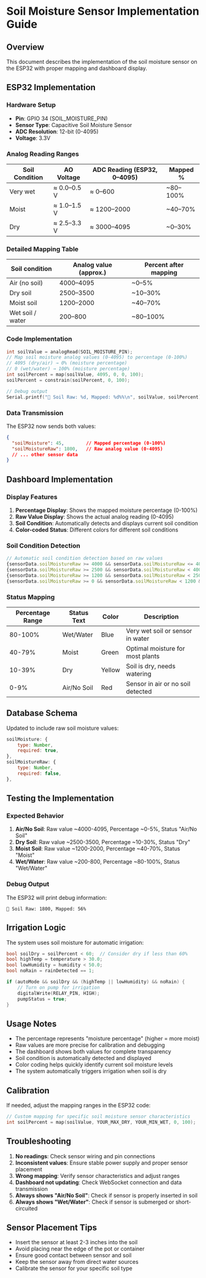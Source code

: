 # Soil Moisture Sensor Implementation Guide

## Overview
This document describes the implementation of the soil moisture sensor on the ESP32 with proper mapping and dashboard display.

## ESP32 Implementation

### Hardware Setup
- **Pin**: GPIO 34 (SOIL_MOISTURE_PIN)
- **Sensor Type**: Capacitive Soil Moisture Sensor
- **ADC Resolution**: 12-bit (0-4095)
- **Voltage**: 3.3V

### Analog Reading Ranges
| Soil Condition | AO Voltage | ADC Reading (ESP32, 0–4095) | Mapped % |
|----------------|------------|------------------------------|----------|
| Very wet       | ≈ 0.0–0.5 V | ≈ 0–600                     | ~80–100% |
| Moist          | ≈ 1.0–1.5 V | ≈ 1200–2000                 | ~40–70%  |
| Dry            | ≈ 2.5–3.3 V | ≈ 3000–4095                 | ~0–30%   |

### Detailed Mapping Table
| Soil condition   | Analog value (approx.) | Percent after mapping |
| ---------------- | ---------------------- | --------------------- |
| Air (no soil)    | 4000–4095              | ~0–5%                 |
| Dry soil         | 2500–3500              | ~10–30%               |
| Moist soil       | 1200–2000              | ~40–70%               |
| Wet soil / water | 200–800                | ~80–100%              |

### Code Implementation
```cpp
int soilValue = analogRead(SOIL_MOISTURE_PIN);
// Map soil moisture analog values (0-4095) to percentage (0-100%)
// 4095 (dry/air) → 0% (moisture percentage)
// 0 (wet/water) → 100% (moisture percentage)
int soilPercent = map(soilValue, 4095, 0, 0, 100);
soilPercent = constrain(soilPercent, 0, 100);

// Debug output
Serial.printf("🌱 Soil Raw: %d, Mapped: %d%%\n", soilValue, soilPercent);
```

### Data Transmission
The ESP32 now sends both values:
```json
{
  "soilMoisture": 45,        // Mapped percentage (0-100%)
  "soilMoistureRaw": 1800,   // Raw analog value (0-4095)
  // ... other sensor data
}
```

## Dashboard Implementation

### Display Features
1. **Percentage Display**: Shows the mapped moisture percentage (0-100%)
2. **Raw Value Display**: Shows the actual analog reading (0-4095)
3. **Soil Condition**: Automatically detects and displays current soil condition
4. **Color-coded Status**: Different colors for different soil conditions

### Soil Condition Detection
```javascript
// Automatic soil condition detection based on raw values
{sensorData.soilMoistureRaw >= 4000 && sensorData.soilMoistureRaw <= 4095 && "Air (no soil)"}
{sensorData.soilMoistureRaw >= 2500 && sensorData.soilMoistureRaw < 4000 && "Dry soil"}
{sensorData.soilMoistureRaw >= 1200 && sensorData.soilMoistureRaw < 2500 && "Moist soil"}
{sensorData.soilMoistureRaw >= 0 && sensorData.soilMoistureRaw < 1200 && "Wet soil/Water"}
```

### Status Mapping
| Percentage Range | Status Text | Color | Description |
|------------------|-------------|-------|-------------|
| 80-100% | Wet/Water | Blue | Very wet soil or sensor in water |
| 40-79% | Moist | Green | Optimal moisture for most plants |
| 10-39% | Dry | Yellow | Soil is dry, needs watering |
| 0-9% | Air/No Soil | Red | Sensor in air or no soil detected |

## Database Schema
Updated to include raw soil moisture values:
```javascript
soilMoisture: {
    type: Number,
    required: true,
},
soilMoistureRaw: {
    type: Number,
    required: false,
},
```

## Testing the Implementation

### Expected Behavior
1. **Air/No Soil**: Raw value ~4000-4095, Percentage ~0-5%, Status "Air/No Soil"
2. **Dry Soil**: Raw value ~2500-3500, Percentage ~10-30%, Status "Dry"
3. **Moist Soil**: Raw value ~1200-2000, Percentage ~40-70%, Status "Moist"
4. **Wet/Water**: Raw value ~200-800, Percentage ~80-100%, Status "Wet/Water"

### Debug Output
The ESP32 will print debug information:
```
🌱 Soil Raw: 1800, Mapped: 56%
```

## Irrigation Logic
The system uses soil moisture for automatic irrigation:
```cpp
bool soilDry = soilPercent < 60;  // Consider dry if less than 60%
bool highTemp = temperature > 30.0;
bool lowHumidity = humidity < 50.0;
bool noRain = rainDetected == 1;

if (autoMode && soilDry && (highTemp || lowHumidity) && noRain) {
    // Turn on pump for irrigation
    digitalWrite(RELAY_PIN, HIGH);
    pumpStatus = true;
}
```

## Usage Notes
- The percentage represents "moisture percentage" (higher = more moist)
- Raw values are more precise for calibration and debugging
- The dashboard shows both values for complete transparency
- Soil condition is automatically detected and displayed
- Color coding helps quickly identify current soil moisture levels
- The system automatically triggers irrigation when soil is dry

## Calibration
If needed, adjust the mapping ranges in the ESP32 code:
```cpp
// Custom mapping for specific soil moisture sensor characteristics
int soilPercent = map(soilValue, YOUR_MAX_DRY, YOUR_MIN_WET, 0, 100);
```

## Troubleshooting
1. **No readings**: Check sensor wiring and pin connections
2. **Inconsistent values**: Ensure stable power supply and proper sensor placement
3. **Wrong mapping**: Verify sensor characteristics and adjust ranges
4. **Dashboard not updating**: Check WebSocket connection and data transmission
5. **Always shows "Air/No Soil"**: Check if sensor is properly inserted in soil
6. **Always shows "Wet/Water"**: Check if sensor is submerged or short-circuited

## Sensor Placement Tips
- Insert the sensor at least 2-3 inches into the soil
- Avoid placing near the edge of the pot or container
- Ensure good contact between sensor and soil
- Keep the sensor away from direct water sources
- Calibrate the sensor for your specific soil type
